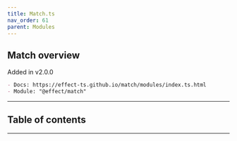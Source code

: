 ```yaml
---
title: Match.ts
nav_order: 61
parent: Modules
---
```


## Match overview

Added in v2.0.0

```md
- Docs: https://effect-ts.github.io/match/modules/index.ts.html
- Module: "@effect/match"
```

---

<h2 class="text-delta">Table of contents</h2>

---
